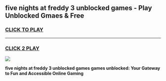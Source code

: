 
## five nights at freddy 3 unblocked games - Play Unblocked Gmaes & Free
<h3>
<a href="https://news.freeplayer.one?title=five_nights_at_freddy_3_unblocked_games&ref=23F">CLICK TO PLAY</a></h3>
<hr>

<h3>
<a href="https://news.freeplayer.one?title=five_nights_at_freddy_3_unblocked_games&ref=23F">CLICK 2 PLAY</a>
  
</h3>

<a href="https://news.freeplayer.one?title=five_nights_at_freddy_3_unblocked_games&ref=23F/"><img src="https://clearcache.store/games.png"></a>


**five nights at freddy 3 unblocked games games unblocked: Your Gateway to Fun and Accessible Online Gaming**
